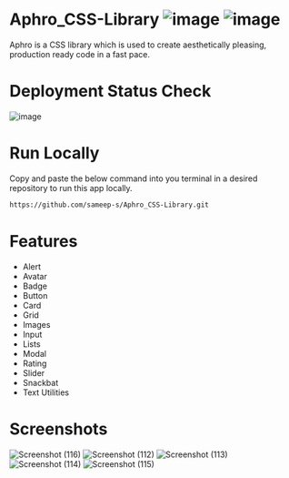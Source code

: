 # Aphro_CSS-Library ![image](https://user-images.githubusercontent.com/36707002/155007360-7270456b-b6a3-415a-8182-71ab6c3e28c6.png) ![image](https://user-images.githubusercontent.com/36707002/155007376-d69b719a-f92e-4bf0-94c2-cab86ead7cef.png)


Aphro is a CSS library which is used to create aesthetically pleasing, production ready code in a fast pace.


# Deployment Status Check
![image](https://user-images.githubusercontent.com/36707002/154985566-37812989-ef00-4794-81c2-8665b90fff8c.png)


# Run Locally
Copy and paste the below command into you terminal in a desired repository to run this app locally.

```bash
https://github.com/sameep-s/Aphro_CSS-Library.git
```

# Features

<ul>
  <li>Alert</li>
  <li>Avatar</li>
  <li>Badge</li>
  <li>Button</li>
  <li>Card</li>
  <li>Grid</li>
  <li>Images</li>
  <li>Input</li>
  <li>Lists</li>
  <li>Modal</li>
  <li>Rating</li>
  <li>Slider</li>
  <li>Snackbat</li>
  <li>Text Utilities</li>
</ul>

# Screenshots

![Screenshot (116)](https://user-images.githubusercontent.com/36707002/155008184-5e4f3807-a246-4e22-a0ba-9b336bb79c4c.png)
![Screenshot (112)](https://user-images.githubusercontent.com/36707002/155008163-a4da9f0f-ff71-448b-9727-0a4515c8de8e.png)
![Screenshot (113)](https://user-images.githubusercontent.com/36707002/155008174-a08b5a73-d925-4c34-837b-363cb74a2780.png)
![Screenshot (114)](https://user-images.githubusercontent.com/36707002/155008177-c4461c62-0acf-40f4-9159-43b8e2e474b0.png)
![Screenshot (115)](https://user-images.githubusercontent.com/36707002/155008181-5cd9dbf2-aa26-4223-aa5d-95e89837968b.png)

